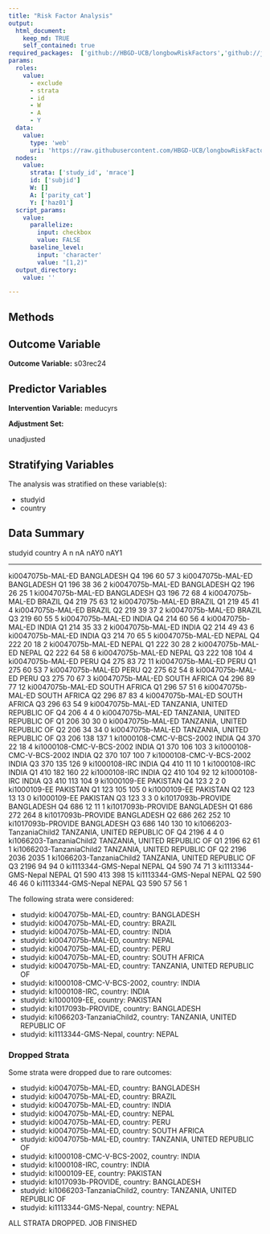 ```yaml
---
title: "Risk Factor Analysis"
output: 
  html_document:
    keep_md: TRUE
    self_contained: true
required_packages:  ['github://HBGD-UCB/longbowRiskFactors','github://jeremyrcoyle/skimr@vector_types', 'github://tlverse/delayed']
params:
  roles:
    value:
      - exclude
      - strata
      - id
      - W
      - A
      - Y
  data: 
    value: 
      type: 'web'
      uri: 'https://raw.githubusercontent.com/HBGD-UCB/longbowRiskFactors/master/inst/sample_data/birthwt_data.rdata'
  nodes:
    value:
      strata: ['study_id', 'mrace']
      id: ['subjid']
      W: []
      A: ['parity_cat']
      Y: ['haz01']
  script_params:
    value:
      parallelize:
        input: checkbox
        value: FALSE
      baseline_level:
        input: 'character'
        value: "[1,2)"
  output_directory:
    value: ''

---
```








## Methods
## Outcome Variable

**Outcome Variable:** s03rec24

## Predictor Variables

**Intervention Variable:** meducyrs

**Adjustment Set:**

unadjusted

## Stratifying Variables

The analysis was stratified on these variable(s):

* studyid
* country

## Data Summary

studyid                    country                        A        n     nA   nAY0   nAY1
-------------------------  -----------------------------  ---  -----  -----  -----  -----
ki0047075b-MAL-ED          BANGLADESH                     Q4     196     60     57      3
ki0047075b-MAL-ED          BANGLADESH                     Q1     196     38     36      2
ki0047075b-MAL-ED          BANGLADESH                     Q2     196     26     25      1
ki0047075b-MAL-ED          BANGLADESH                     Q3     196     72     68      4
ki0047075b-MAL-ED          BRAZIL                         Q4     219     75     63     12
ki0047075b-MAL-ED          BRAZIL                         Q1     219     45     41      4
ki0047075b-MAL-ED          BRAZIL                         Q2     219     39     37      2
ki0047075b-MAL-ED          BRAZIL                         Q3     219     60     55      5
ki0047075b-MAL-ED          INDIA                          Q4     214     60     56      4
ki0047075b-MAL-ED          INDIA                          Q1     214     35     33      2
ki0047075b-MAL-ED          INDIA                          Q2     214     49     43      6
ki0047075b-MAL-ED          INDIA                          Q3     214     70     65      5
ki0047075b-MAL-ED          NEPAL                          Q4     222     20     18      2
ki0047075b-MAL-ED          NEPAL                          Q1     222     30     28      2
ki0047075b-MAL-ED          NEPAL                          Q2     222     64     58      6
ki0047075b-MAL-ED          NEPAL                          Q3     222    108    104      4
ki0047075b-MAL-ED          PERU                           Q4     275     83     72     11
ki0047075b-MAL-ED          PERU                           Q1     275     60     53      7
ki0047075b-MAL-ED          PERU                           Q2     275     62     54      8
ki0047075b-MAL-ED          PERU                           Q3     275     70     67      3
ki0047075b-MAL-ED          SOUTH AFRICA                   Q4     296     89     77     12
ki0047075b-MAL-ED          SOUTH AFRICA                   Q1     296     57     51      6
ki0047075b-MAL-ED          SOUTH AFRICA                   Q2     296     87     83      4
ki0047075b-MAL-ED          SOUTH AFRICA                   Q3     296     63     54      9
ki0047075b-MAL-ED          TANZANIA, UNITED REPUBLIC OF   Q4     206      4      4      0
ki0047075b-MAL-ED          TANZANIA, UNITED REPUBLIC OF   Q1     206     30     30      0
ki0047075b-MAL-ED          TANZANIA, UNITED REPUBLIC OF   Q2     206     34     34      0
ki0047075b-MAL-ED          TANZANIA, UNITED REPUBLIC OF   Q3     206    138    137      1
ki1000108-CMC-V-BCS-2002   INDIA                          Q4     370     22     18      4
ki1000108-CMC-V-BCS-2002   INDIA                          Q1     370    106    103      3
ki1000108-CMC-V-BCS-2002   INDIA                          Q2     370    107    100      7
ki1000108-CMC-V-BCS-2002   INDIA                          Q3     370    135    126      9
ki1000108-IRC              INDIA                          Q4     410     11     10      1
ki1000108-IRC              INDIA                          Q1     410    182    160     22
ki1000108-IRC              INDIA                          Q2     410    104     92     12
ki1000108-IRC              INDIA                          Q3     410    113    104      9
ki1000109-EE               PAKISTAN                       Q4     123      2      2      0
ki1000109-EE               PAKISTAN                       Q1     123    105    105      0
ki1000109-EE               PAKISTAN                       Q2     123     13     13      0
ki1000109-EE               PAKISTAN                       Q3     123      3      3      0
ki1017093b-PROVIDE         BANGLADESH                     Q4     686     12     11      1
ki1017093b-PROVIDE         BANGLADESH                     Q1     686    272    264      8
ki1017093b-PROVIDE         BANGLADESH                     Q2     686    262    252     10
ki1017093b-PROVIDE         BANGLADESH                     Q3     686    140    130     10
ki1066203-TanzaniaChild2   TANZANIA, UNITED REPUBLIC OF   Q4    2196      4      4      0
ki1066203-TanzaniaChild2   TANZANIA, UNITED REPUBLIC OF   Q1    2196     62     61      1
ki1066203-TanzaniaChild2   TANZANIA, UNITED REPUBLIC OF   Q2    2196   2036   2035      1
ki1066203-TanzaniaChild2   TANZANIA, UNITED REPUBLIC OF   Q3    2196     94     94      0
ki1113344-GMS-Nepal        NEPAL                          Q4     590     74     71      3
ki1113344-GMS-Nepal        NEPAL                          Q1     590    413    398     15
ki1113344-GMS-Nepal        NEPAL                          Q2     590     46     46      0
ki1113344-GMS-Nepal        NEPAL                          Q3     590     57     56      1


The following strata were considered:

* studyid: ki0047075b-MAL-ED, country: BANGLADESH
* studyid: ki0047075b-MAL-ED, country: BRAZIL
* studyid: ki0047075b-MAL-ED, country: INDIA
* studyid: ki0047075b-MAL-ED, country: NEPAL
* studyid: ki0047075b-MAL-ED, country: PERU
* studyid: ki0047075b-MAL-ED, country: SOUTH AFRICA
* studyid: ki0047075b-MAL-ED, country: TANZANIA, UNITED REPUBLIC OF
* studyid: ki1000108-CMC-V-BCS-2002, country: INDIA
* studyid: ki1000108-IRC, country: INDIA
* studyid: ki1000109-EE, country: PAKISTAN
* studyid: ki1017093b-PROVIDE, country: BANGLADESH
* studyid: ki1066203-TanzaniaChild2, country: TANZANIA, UNITED REPUBLIC OF
* studyid: ki1113344-GMS-Nepal, country: NEPAL

### Dropped Strata

Some strata were dropped due to rare outcomes:

* studyid: ki0047075b-MAL-ED, country: BANGLADESH
* studyid: ki0047075b-MAL-ED, country: BRAZIL
* studyid: ki0047075b-MAL-ED, country: INDIA
* studyid: ki0047075b-MAL-ED, country: NEPAL
* studyid: ki0047075b-MAL-ED, country: PERU
* studyid: ki0047075b-MAL-ED, country: SOUTH AFRICA
* studyid: ki0047075b-MAL-ED, country: TANZANIA, UNITED REPUBLIC OF
* studyid: ki1000108-CMC-V-BCS-2002, country: INDIA
* studyid: ki1000108-IRC, country: INDIA
* studyid: ki1000109-EE, country: PAKISTAN
* studyid: ki1017093b-PROVIDE, country: BANGLADESH
* studyid: ki1066203-TanzaniaChild2, country: TANZANIA, UNITED REPUBLIC OF
* studyid: ki1113344-GMS-Nepal, country: NEPAL


ALL STRATA DROPPED. JOB FINISHED














